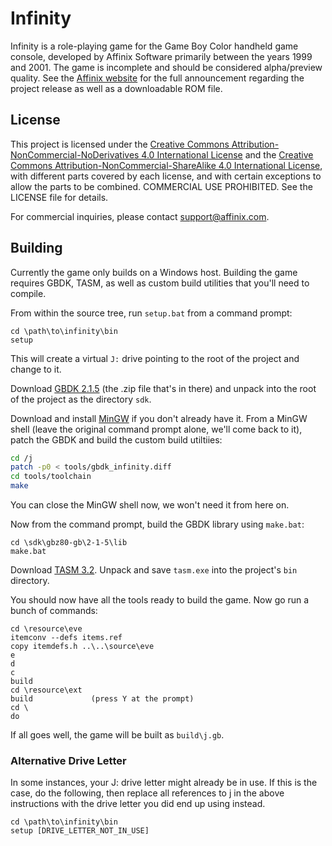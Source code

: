 # Infinity

Infinity is a role-playing game for the Game Boy Color handheld game console, developed by Affinix Software primarily between the years 1999 and 2001. The game is incomplete and should be considered alpha/preview quality. See the [Affinix website](http://affinix.com) for the full announcement regarding the project release as well as a downloadable ROM file.

## License

This project is licensed under the [Creative Commons Attribution-NonCommercial-NoDerivatives 4.0 International License](https://creativecommons.org/licenses/by-nc-nd/4.0/) and the [Creative Commons Attribution-NonCommercial-ShareAlike 4.0 International License](https://creativecommons.org/licenses/by-nc-sa/4.0/), with different parts covered by each license, and with certain exceptions to allow the parts to be combined. COMMERCIAL USE PROHIBITED. See the LICENSE file for details.

For commercial inquiries, please contact support@affinix.com.

## Building

Currently the game only builds on a Windows host. Building the game requires GBDK, TASM, as well as custom build utilities that you'll need to compile.

From within the source tree, run `setup.bat` from a command prompt:

```
cd \path\to\infinity\bin
setup
```

This will create a virtual `J:` drive pointing to the root of the project and change to it.

Download [GBDK 2.1.5](https://sourceforge.net/projects/gbdk/files/gbdk/2.1.5/) (the .zip file that's in there) and unpack into the root of the project as the directory `sdk`.

Download and install [MinGW](http://www.mingw.org/wiki/Getting_Started) if you don't already have it. From a MinGW shell (leave the original command prompt alone, we'll come back to it), patch the GBDK and build the custom build utiltiies:

```sh
cd /j
patch -p0 < tools/gbdk_infinity.diff
cd tools/toolchain
make
```

You can close the MinGW shell now, we won't need it from here on.

Now from the command prompt, build the GBDK library using `make.bat`:

```
cd \sdk\gbz80-gb\2-1-5\lib
make.bat
```

Download [TASM 3.2](http://www.ticalc.org/archives/files/fileinfo/250/25051.html). Unpack and save `tasm.exe` into the project's `bin` directory.

You should now have all the tools ready to build the game. Now go run a bunch of commands:

```
cd \resource\eve
itemconv --defs items.ref
copy itemdefs.h ..\..\source\eve
e
d
c
build
cd \resource\ext
build             (press Y at the prompt)
cd \
do
```

If all goes well, the game will be built as `build\j.gb`.

### Alternative Drive Letter

In some instances, your J: drive letter might already be in use. If this is the case, do the following, then replace all references to j in the above instructions with the drive letter you did end up using instead.

```
cd \path\to\infinity\bin
setup [DRIVE_LETTER_NOT_IN_USE]
```
